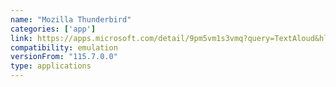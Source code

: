 ```yaml
---
name: "Mozilla Thunderbird"
categories: ['app']
link: https://apps.microsoft.com/detail/9pm5vm1s3vmq?query=TextAloud&hl=en-us&gl=US
compatibility: emulation
versionFrom: "115.7.0.0"
type: applications
---
```


